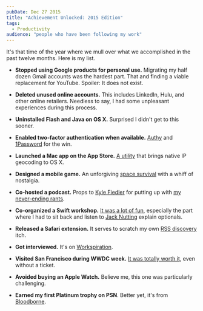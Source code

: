 ```yaml
---
pubDate: Dec 27 2015
title: "Achievement Unlocked: 2015 Edition"
tags:
  - Productivity
audience: "people who have been following my work"
---
```


It's that time of the year where we mull over what we accomplished in the past
twelve months. Here is my list.

- **Stopped using Google products for personal use.** Migrating my half dozen
  Gmail accounts was the hardest part. That and finding a viable replacement for
  YouTube. Spoiler: It does not exist.

- **Deleted unused online accounts.** This includes LinkedIn, Hulu, and other
  online retailers. Needless to say, I had some unpleasant experiences during
  this process.

- **Uninstalled Flash and Java on OS X.** Surprised I didn't get to this sooner.

- **Enabled two-factor authentication when available.**
  [Authy](https://www.authy.com) and
  [1Password](https://agilebits.com/onepassword) for the win.

- **Launched a Mac app on the App Store.** [A
  utility](https://ipinator.kaishin.co) that brings native IP geocoding to OS X.

- **Designed a mobile game.** An unforgiving [space
  survival](http://playroto.to) with a whiff of nostalgia.

- **Co-hosted a podcast.** Props to [Kyle
  Fiedler](https://twitter.com/kylefiedler) for putting up with [my never-ending
  rants](https://twitter.com/tentativefm).

- **Co-organized a Swift workshop.** [It was a lot of
  fun](http://codeswift.thoughtbot.com), especially the part where I had to sit
  back and listen to [Jack Nutting](https://twitter.com/jacknutting) explain
  optionals.

- **Released a Safari extension.** It serves to scratch my own [RSS
  discovery](https://redalemeden.com/syndicate/) itch.

- **Got interviewed.** It's on
  [Workspiration](http://workspiration.org/reda-lemeden).

- **Visited San Francisco during WWDC week.** [It was totally worth
  it](https://twitter.com/kaishin/status/608815115643686913), even without a
  ticket.

- **Avoided buying an Apple Watch.** Believe me, this one was particularly
  challenging.

- **Earned my first Platinum trophy on PSN**. Better yet, it's from
  [Bloodborne](https://www.playstation.com/en-us/games/bloodborne-ps4/).

